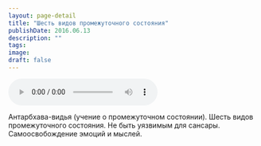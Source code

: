 ```yaml
---
layout: page-detail
title: "Шесть видов промежуточного состояния"
publishDate: 2016.06.13
description: ""
tags:
image:
draft: false
---
```


<audio title="2016.06.13 - Шесть видов промежуточного состояния.mp3" src="https://filer-api.advayta.org/v1.0/public/files/74123" controls=""></audio>

 Антарбхава-видья (учение о промежуточном состоянии). Шесть видов промежуточного состояния. Не быть уязвимым для сансары. Самоосвобождение эмоций и мыслей. 

  

